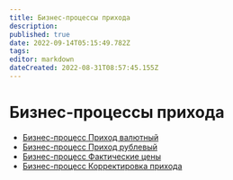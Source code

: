 ```yaml
---
title: Бизнес-процессы прихода
description: 
published: true
date: 2022-09-14T05:15:49.782Z
tags: 
editor: markdown
dateCreated: 2022-08-31T08:57:45.155Z
---
```


# Бизнес-процессы прихода

* [Бизнес-процесс Приход валютный](bp.prikhod-valyutnyi.md)
* [Бизнес-процесс Приход рублевый](bp.prikhod-rublevyi.md)
* [Бизнес-процесс Фактические цены](bp.fakticheskie-ceny.md)
* [Бизнес-процесс Корректировка прихода](korrektirovka-postupleniya-bp.md)
